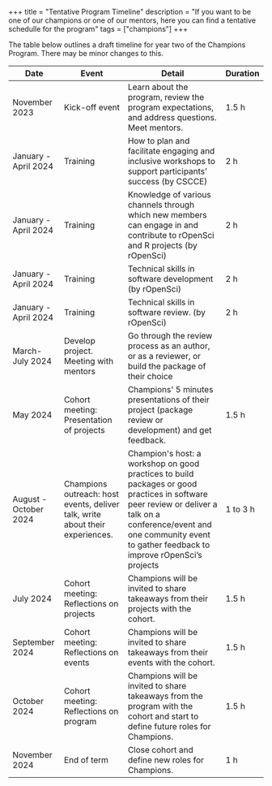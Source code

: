 +++
title = "Tentative Program Timeline"
description = "If you want to be one of our champions or one of our mentors, here you can find a tentative schedulle for the program"
tags = ["champions"]
+++

The table below outlines a draft timeline for year two of the Champions Program. There may be minor changes to this.

|Date|Event|Detail|Duration|
|----|-----|------|--------|
|November 2023|Kick-off event|Learn about the program, review the program expectations, and address questions. Meet mentors.|1.5 h|
|January - April 2024 | Training|How to plan and facilitate engaging and inclusive workshops to support participants’ success (by CSCCE)|2 h|
|January - April 2024 | Training|Knowledge of various channels through which new members can engage in and contribute to rOpenSci and R projects (by rOpenSci)|2 h|
|January - April 2024| Training|Technical skills in software development (by rOpenSci)|2 h|
|January - April 2024 |Training| Technical skills in software review. (by rOpenSci)|2 h|
|March-July 2024|Develop project. Meeting with mentors|Go through the review process as an author, or as a reviewer, or build the package of their choice||
|May 2024|Cohort meeting: Presentation of projects| Champions' 5 minutes presentations of their project (package review or development) and get feedback.|1.5 h|
|August - October 2024|Champions outreach: host events, deliver talk, write about their experiences.|Champion's host: a workshop on good practices to build packages or good practices in software peer review or deliver a talk on a conference/event and one community event to gather feedback to improve rOpenSci’s projects|1 to 3 h|
|July 2024 |Cohort meeting: Reflections on projects|Champions will be invited to share takeaways from their projects with the cohort.|1.5 h|
|September 2024|Cohort meeting: Reflections on events |Champions will be invited to share takeaways from their events with the cohort.|1.5 h|
|October 2024|Cohort meeting: Reflections on program|Champions will be invited to share takeaways from the program with the cohort and start to define future roles for Champions.|1.5 h|
|November 2024|End of term|Close cohort and define new roles for Champions.|1 h|
